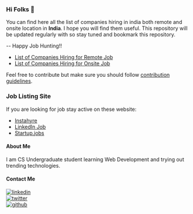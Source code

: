 ### Hi Folks 👋

You can find here all the list of companies hiring in india both remote and onsite location in **India**. I hope you will find them useful. This repository will be updated regularly with so stay tuned and bookmark this repository.    

-- Happy Job Hunting!!  

- [List of Companies Hiring for Remote Job](https://github.com/thisiskushal31/Get-Hired/blob/main/CompanyList-Remote.md)
- [List of Companies Hiring for Onsite Job](https://github.com/thisiskushal31/Get-Hired/blob/main/CompanyList-Onsite.md)

Feel free to contribute but make sure you should follow [contribution guidelines](https://github.com/thisiskushal31/Get-Hired/blob/main/Contributing.md).

### Job Listing Site

If you are looking for job stay active on these website:
- [Instahyre](https://www.instahyre.com/)
- [LinkedIn Job](https://www.linkedin.com/jobs/)
- [Startup.jobs](https://startup.jobs/)

#### About Me

I am CS Undergraduate student learning Web Development and trying out trending technologies.      

#### Contact Me

[![linkedin](https://img.shields.io/badge/linkedin-0A66C2?style=for-the-badge&logo=linkedin&logoColor=white)](https://www.linkedin.com/in/thisiskushalgupta/)      
[![twitter](https://img.shields.io/badge/twitter-1DA1F2?style=for-the-badge&logo=twitter&logoColor=white)](https://twitter.com/thisis_kushal)      
[![github](https://img.shields.io/badge/github-0d1117?style=for-the-badge&logo=github&logoColor=white)](https://github.com/thisiskushal31/)             